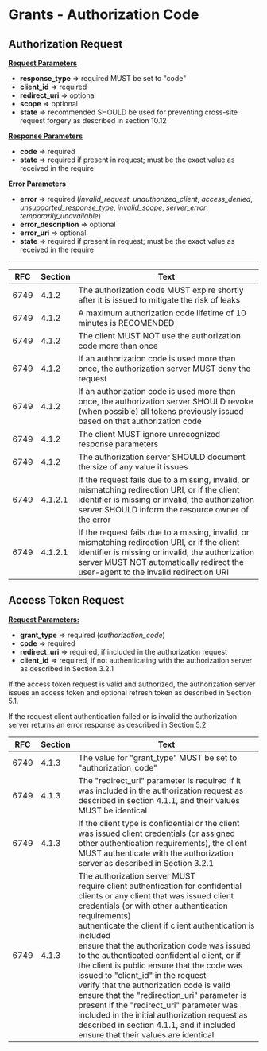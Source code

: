 # Grants - Authorization Code

## Authorization Request

**<u>Request Parameters</u>**

- **response_type** => required MUST be set to "code"
- **client_id** => required
- **redirect_uri** => optional
- **scope** => optional
- **state** => recommended SHOULD be used for preventing cross-site request forgery as described in section 10.12

**<u>Response Parameters</u>**

- **code** => required
- **state** => required if present in request; must be the exact value as received in the require

**<u>Error Parameters</u>**

- **error** => required (*invalid_request*, *unauthorized_client*, *access_denied*, *unsupported_response_type*, *invalid_scope*, *server_error*, *temporarily_unavailable*)
- **error_description** => optional
- **error_uri** => optional
- **state** => required if present in request; must be the exact value as received in the require

------

| RFC  | Section | Text                                                         |
| ---- | ------- | ------------------------------------------------------------ |
| 6749 | 4.1.2   | The authorization code MUST expire shortly after it is issued to mitigate the risk of leaks |
| 6749 | 4.1.2   | A maximum authorization code lifetime of 10 minutes is RECOMENDED |
| 6749 | 4.1.2   | The client MUST NOT use the authorization code more than once |
| 6749 | 4.1.2   | If an authorization code is used more than once, the authorization server MUST deny the request |
| 6749 | 4.1.2   | If an authorization code is used more than once, the authorization server SHOULD revoke (when possible) all tokens previously issued based on that authorization code |
| 6749 | 4.1.2   | The client MUST ignore unrecognized response parameters      |
| 6749 | 4.1.2   | The authorization server SHOULD document the size of any value it issues |
| 6749 | 4.1.2.1 | If the request fails due to a missing, invalid, or mismatching redirection URI, or if the client identifier is missing or invalid, the authorization server SHOULD inform the resource owner of the error |
| 6749 | 4.1.2.1 | If the request fails due to a missing, invalid, or mismatching redirection URI, or if the client identifier is missing or invalid, the authorization server MUST NOT automatically redirect the user-agent to the invalid redirection URI |

## Access Token Request

**<u>Request Parameters:</u>**

- **grant_type** => required (*authorization_code*)
- **code** => required
- **redirect_uri** => required, if included in the authorization request
- **client_id** => required, if not authenticating with the authorization server as described in Section 3.2.1

If the access token request is valid and authorized, the authorization server issues an access token and optional refresh token as described in Section 5.1.

If the request client authentication failed or is invalid the authorization server returns an error response as described in Section 5.2

| RFC  | Section | Text                                                         |
| ---- | ------- | ------------------------------------------------------------ |
| 6749 | 4.1.3   | The value for "grant_type" MUST be set to "authorization_code" |
| 6749 | 4.1.3   | The "redirect_uri" parameter is required if it was included in the authorization request as described in section 4.1.1, and their values MUST be identical |
| 6749 | 4.1.3   | If the client type is confidential or the client was issued client credentials (or assigned other authentication requirements), the client MUST authenticate with the authorization server as described in Section 3.2.1 |
| 6749 | 4.1.3   | The authorization server MUST<br />require client authentication for confidential clients or any client that was issued client credentials (or with other authentication requirements)<br />authenticate the client if client authentication is included<br />ensure that the authorization code was issued to the authenticated confidential client, or if the client is public ensure that the code was issued to "client_id" in the request<br />verify that the authorization code is valid<br />ensure that the "redirection_uri" parameter is present if the "redirect_uri" parameter was included in the initial authorization request as described in section 4.1.1, and if included ensure that their values are identical. |

